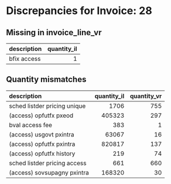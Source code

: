 # Discrepancies for Invoice: 28

## Missing in invoice_line_vr

| description   |   quantity_il |
|:--------------|--------------:|
| bfix access   |             1 |

## Quantity mismatches

| description                  |   quantity_il |   quantity_vr |
|:-----------------------------|--------------:|--------------:|
| sched listder pricing unique |          1706 |           755 |
| (access) opfutfx pxeod       |        405323 |           297 |
| bval access fee              |           383 |             1 |
| (access) usgovt pxintra      |         63067 |            16 |
| (access) opfutfx pxintra     |        820817 |           137 |
| (access) opfutfx history     |           219 |            74 |
| sched listder pricing access |           661 |           660 |
| (access) sovsupagny pxintra  |        168320 |            30 |

